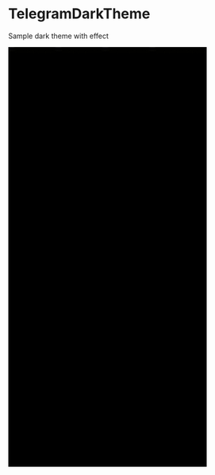 # TelegramDarkTheme
Sample dark theme with effect

<img src="https://github.com/m-derakhshan/TelegramDarkTheme/blob/main/demo.gif" alt="drawing" width="400"/>
